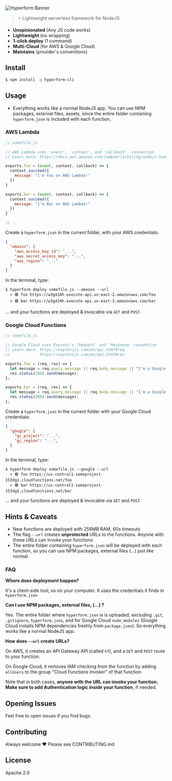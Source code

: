 

![Hyperform Banner](https://github.com/qngapparat/hyperform/blob/master/hyperform-banner.png)


> ⚡ Lightweight serverless framework for NodeJS

* **Unopinionated** (Any JS code works)
* **Lightweight** (no wrapping)
* **1-click deploy** (1 command)
* **Multi-Cloud** (for AWS & Google Cloud)
* **Maintains** (provider's conventions)


## Install

```sh
$ npm install -g hyperform-cli
```



## Usage


* Everything works like a normal NodeJS app. You can use NPM packages, external files, assets, since the entire folder containing `hyperform.json` is included with each function.

### AWS Lambda


```js
// somefile.js

// AWS Lambda uses 'event', 'context', and 'callback'  convention
// Learn more: https://docs.aws.amazon.com/lambda/latest/dg/nodejs-handler.html

exports.foo = (event, context, callback) => {
  context.succeed({
    message: "I'm Foo on AWS Lambda!"
  })
}

exports.bar = (event, context, callback) => {
  context.succeed({
    message: "I'm Bar on AWS Lambda!"
  })
}

// ... 
```

Create a `hyperform.json` in the current folder, with your AWS credentials:

```json 
{
  "amazon": {
    "aws_access_key_id": "...",
    "aws_secret_access_key": "...",
    "aws_region": "..."
  }
}
```

In the terminal, type:

``` 
$ hyperform deploy somefile.js --amazon --url
  > 🟢 foo https://w3g434h.execute-api.us-east-2.amazonaws.com/foo
  > 🟢 bar https://w3g434h.execute-api.us-east-2.amazonaws.com/bar

```

... and your functions are deployed & invocable via `GET` and `POST`.


### Google Cloud Functions


```js
// somefile.js

// Google Cloud uses Express's 'Request' and 'Response' convention
// Learn more: https://expressjs.com/en/api.html#req 
//             https://expressjs.com/en/api.html#res

exports.foo = (req, res) => {
  let message = req.query.message || req.body.message || "I'm a Google Cloud Function, Foo";
  res.status(200).send(message);
};

exports.bar = (req, res) => {
  let message = req.query.message || req.body.message || "I'm a Google Cloud Function, Bar";
  res.status(200).send(message);
};
```


Create a `hyperform.json` in the current folder with your Google Cloud credentials:

```json 
{
  "google": {
    "gc_project": "...",
    "gc_region": "...",
  }
}
```

In the terminal, type:

``` 
$ hyperform deploy somefile.js --google --url    
  > 🟢 foo https://us-central1-someproject-153dg2.cloudfunctions.net/foo 
  > 🟢 bar https://us-central1-someproject-153dg2.cloudfunctions.net/bar 

```

... and your functions are deployed & invocable via `GET` and `POST`.

## Hints & Caveats

* New functions are deployed with 256MB RAM, 60s timeouts 
* The flag `--url` creates **unprotected** URLs to the functions. Anyone with these URLs can invoke your functions
* The entire folder containing `hyperform.json` will be deployed with each function, so you can use NPM packages, external files (...) just like normal.



### FAQ

**Where does deployment happen?**

It's a client-side tool, so on your computer. It uses the credentials it finds in `hyperform.json`


**Can I use NPM packages, external files, (...) ?**

Yes. The entire folder where `hyperform.json` is is uploaded, excluding `.git`, `.gitignore`, `hyperform.json`, and for Google Cloud `node_modules` (Google Cloud installs NPM dependencies freshly from `package.json`). So everything works like a normal NodeJS app.

**How does `--url` create URLs?**

On AWS, it creates an API Gateway API (called `hf`), and a `GET` and `POST` route to your function. 

On Google Cloud, it removes IAM checking from the function by adding `allUsers` to the group "Cloud Functions Invoker" of that function.

Note that in both cases, **anyone with the URL can invoke your function. Make sure to add Authentication logic inside your function**, if needed. 



## Opening Issues

Feel free to open issues if you find bugs.

## Contributing

Always welcome ❤️ Please see CONTRIBUTING.md

## License

Apache 2.0
